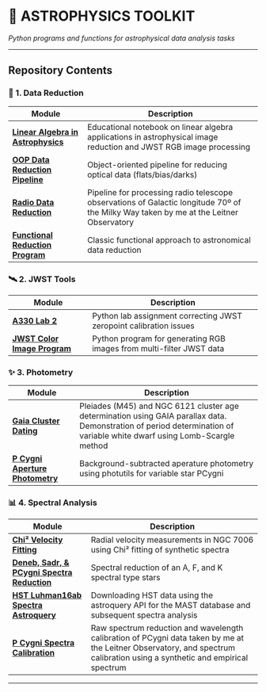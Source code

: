 # 🌌 ASTROPHYSICS TOOLKIT  
*Python programs and functions for astrophysical data analysis tasks*

---

## Repository Contents

### 🔭 1. Data Reduction  
| Module | Description |
|--------|-------------|
| **[Linear Algebra in Astrophysics](DATA_REDUCTION/Linear_Algebra_in_Astrophysics.ipynb)** | Educational notebook on linear algebra applications in astrophysical image reduction and JWST RGB image processing |
| **[OOP Data Reduction Pipeline](DATA_REDUCTION/OOP_Data_Reduction_Pipeline.ipynb)** | Object-oriented pipeline for reducing optical data (flats/bias/darks) |
| **[Radio Data Reduction](DATA_REDUCTION/Radio_Data_Reduction.ipynb)** | Pipeline for processing radio telescope observations of Galactic longitude 70º of the Milky Way taken by me at the Leitner Observatory|
| **[Functional Reduction Program](DATA_REDUCTION/Reduction_Program.ipynb)** | Classic functional approach to astronomical data reduction |

### 🛰️ 2. JWST Tools  
| Module | Description |
|--------|-------------|
| **[A330 Lab 2](JWST/A330_Lab2_Elko.ipynb)** | Python lab assignment correcting JWST zeropoint calibration issues |
| **[JWST Color Image Program](JWST/JWST_RGB_Image_Creation.ipynb)** | Python program for generating RGB images from multi-filter JWST data |

### ✨ 3. Photometry  
| Module | Description |
|--------|-------------|
| **[Gaia Cluster Dating](PHOTOMETRY/GAIA_Cluster_Dating.ipynb)** | Pleiades (M45) and NGC 6121 cluster age determination using GAIA parallax data. Demonstration of period determination of variable white dwarf using Lomb-Scargle method |
| **[P Cygni Aperture Photometry](PHOTOMETRY/Aperture_Photometry_P_Cygni.ipynb)** | Background-subtracted aperature photometry using photutils for variable star PCygni |


### 📊 4. Spectral Analysis  
| Module | Description |
|--------|-------------|
| **[Chi² Velocity Fitting](SPECTRUM_ANALYSIS/Chi2_Velocity_Fitting.ipynb)** | Radial velocity measurements in NGC 7006 using Chi² fitting of synthetic spectra |
| **[Deneb, Sadr, & PCygni Spectra Reduction](SPECTRUM_ANALYSIS/Deneb_Sadr_PCygni_Spectra_Reduction.ipynb)** | Spectral reduction of an A, F, and K spectral type stars |
| **[HST Luhman16ab Spectra Astroquery](SPECTRUM_ANALYSIS/HST_Luhman16ab_Spectra_astroquery.ipynb)** | Downloading HST data using the astroquery API for the MAST database and subsequent spectra analysis |
| **[P Cygni Spectra Calibration](SPECTRUM_ANALYSIS/Pcygni_Spectra_Calibration.ipynb)** | Raw spectrum reduction and wavelength calibration of PCygni data taken by me at the Leitner Observatory, and spectrum calibration using a synthetic and empirical spectrum |

---
